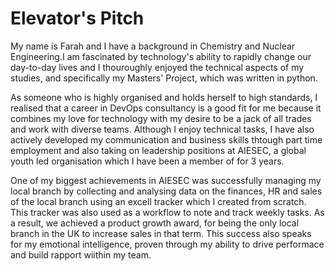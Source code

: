 # Elevator's Pitch 

My name is Farah and I have a background in Chemistry and Nuclear Engineering.I am fascinated by technology's ability to rapidly change our day-to-day lives and I thouroughly enjoyed the technical aspects of my studies, and specifically my Masters' Project, which was written in python. 

As someone who is highly organised and holds herself to high standards, I realised that a career in DevOps consultancy is a good fit for me because it combines my love for technology with my desire to be a jack of all trades and work with diverse teams. Although I enjoy technical tasks, I have also actively developed my communication and business skills thtough part time employment and also taking on leadership positions at AIESEC, a global youth led organisation which I have been a member of for 3 years. 

One of my biggest achievements in AIESEC was successfully managing my local branch by collecting and analysing data on the finances, HR and sales of the local branch using an excell tracker which I created from scratch. This tracker was also used as a workflow to note and track weekly tasks. As a result, we achieved a product growth award, for being the only local branch in the UK to increase sales in that term. This success also speaks for my emotional intelligence, proven through my ability to drive performace and build rapport wiithin my team.  